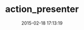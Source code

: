 ---
layout: post
title:  "action_presenter"
repo:   "zlw/action_presenter"
date:   2015-02-18 17:13:19
gemurl: https://github.com/zlw/action_presenter
---
